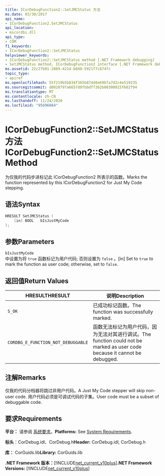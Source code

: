 ```yaml
---
title: ICorDebugFunction2::SetJMCStatus 方法
ms.date: 03/30/2017
api_name:
- ICorDebugFunction2.SetJMCStatus
api_location:
- mscordbi.dll
api_type:
- COM
f1_keywords:
- ICorDebugFunction2::SetJMCStatus
helpviewer_keywords:
- ICorDebugFunction2::SetJMCStatus method [.NET Framework debugging]
- SetJMCStatus method, ICorDebugFunction2 interface [.NET Framework debugging]
ms.assetid: 22c27b01-2869-4214-b840-5921f7c874fc
topic_type:
- apiref
ms.openlocfilehash: 55f219b5b834f365b87440e69bfa7d2c4e519235
ms.sourcegitcommit: d8020797a6657d0fbbdff362b80300815f682f94
ms.translationtype: MT
ms.contentlocale: zh-CN
ms.lasthandoff: 11/24/2020
ms.locfileid: "95696084"
---
```

# <a name="icordebugfunction2setjmcstatus-method"></a><span data-ttu-id="6bf44-102">ICorDebugFunction2::SetJMCStatus 方法</span><span class="sxs-lookup"><span data-stu-id="6bf44-102">ICorDebugFunction2::SetJMCStatus Method</span></span>

<span data-ttu-id="6bf44-103">为仅我的代码步进标记此 ICorDebugFunction2 所表示的函数。</span><span class="sxs-lookup"><span data-stu-id="6bf44-103">Marks the function represented by this ICorDebugFunction2 for Just My Code stepping.</span></span>  
  
## <a name="syntax"></a><span data-ttu-id="6bf44-104">语法</span><span class="sxs-lookup"><span data-stu-id="6bf44-104">Syntax</span></span>  
  
```cpp  
HRESULT SetJMCStatus (  
    [in] BOOL   bIsJustMyCode  
);  
```  
  
## <a name="parameters"></a><span data-ttu-id="6bf44-105">参数</span><span class="sxs-lookup"><span data-stu-id="6bf44-105">Parameters</span></span>  

 `bIsJustMyCode`  
 <span data-ttu-id="6bf44-106">中设置为将 `true` 函数标记为用户代码; 否则设置为 `false` 。</span><span class="sxs-lookup"><span data-stu-id="6bf44-106">[in] Set to `true` to mark the function as user code; otherwise, set to `false`.</span></span>  
  
## <a name="return-values"></a><span data-ttu-id="6bf44-107">返回值</span><span class="sxs-lookup"><span data-stu-id="6bf44-107">Return Values</span></span>  
  
|<span data-ttu-id="6bf44-108">HRESULT</span><span class="sxs-lookup"><span data-stu-id="6bf44-108">HRESULT</span></span>|<span data-ttu-id="6bf44-109">说明</span><span class="sxs-lookup"><span data-stu-id="6bf44-109">Description</span></span>|  
|-------------|-----------------|  
|`S_OK`|<span data-ttu-id="6bf44-110">已成功标记函数。</span><span class="sxs-lookup"><span data-stu-id="6bf44-110">The function was successfully marked.</span></span>|  
|`CORDBG_E_FUNCTION_NOT_DEBUGGABLE`|<span data-ttu-id="6bf44-111">函数无法标记为用户代码，因为无法对其进行调试。</span><span class="sxs-lookup"><span data-stu-id="6bf44-111">The function could not be marked as user code because it cannot be debugged.</span></span>|  
  
## <a name="remarks"></a><span data-ttu-id="6bf44-112">注解</span><span class="sxs-lookup"><span data-stu-id="6bf44-112">Remarks</span></span>  

 <span data-ttu-id="6bf44-113">仅我的代码分档器将跳过非用户代码。</span><span class="sxs-lookup"><span data-stu-id="6bf44-113">A Just My Code stepper will skip non-user code.</span></span> <span data-ttu-id="6bf44-114">用户代码必须是可调试代码的子集。</span><span class="sxs-lookup"><span data-stu-id="6bf44-114">User code must be a subset of debuggable code.</span></span>  
  
## <a name="requirements"></a><span data-ttu-id="6bf44-115">要求</span><span class="sxs-lookup"><span data-stu-id="6bf44-115">Requirements</span></span>  

 <span data-ttu-id="6bf44-116">**平台：** 请参阅 [系统要求](../../get-started/system-requirements.md)。</span><span class="sxs-lookup"><span data-stu-id="6bf44-116">**Platforms:** See [System Requirements](../../get-started/system-requirements.md).</span></span>  
  
 <span data-ttu-id="6bf44-117">**标头**：CorDebug.idl、CorDebug.h</span><span class="sxs-lookup"><span data-stu-id="6bf44-117">**Header:** CorDebug.idl, CorDebug.h</span></span>  
  
 <span data-ttu-id="6bf44-118">**库：** CorGuids.lib</span><span class="sxs-lookup"><span data-stu-id="6bf44-118">**Library:** CorGuids.lib</span></span>  
  
 <span data-ttu-id="6bf44-119">**.NET Framework 版本：**[!INCLUDE[net_current_v10plus](../../../../includes/net-current-v10plus-md.md)]</span><span class="sxs-lookup"><span data-stu-id="6bf44-119">**.NET Framework Versions:** [!INCLUDE[net_current_v10plus](../../../../includes/net-current-v10plus-md.md)]</span></span>
